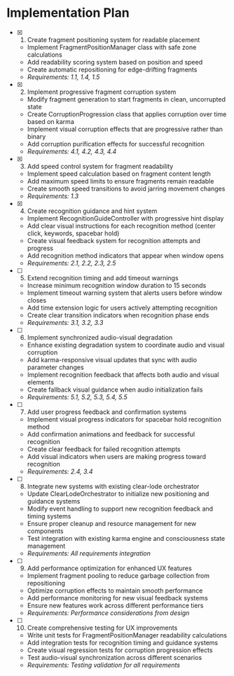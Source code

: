 # Implementation Plan

- [x] 1. Create fragment positioning system for readable placement

  - Implement FragmentPositionManager class with safe zone calculations
  - Add readability scoring system based on position and speed
  - Create automatic repositioning for edge-drifting fragments
  - _Requirements: 1.1, 1.4, 1.5_

- [x] 2. Implement progressive fragment corruption system

  - Modify fragment generation to start fragments in clean, uncorrupted state
  - Create CorruptionProgression class that applies corruption over time based on karma
  - Implement visual corruption effects that are progressive rather than binary
  - Add corruption purification effects for successful recognition
  - _Requirements: 4.1, 4.2, 4.3, 4.4_

- [x] 3. Add speed control system for fragment readability

  - Implement speed calculation based on fragment content length
  - Add maximum speed limits to ensure fragments remain readable
  - Create smooth speed transitions to avoid jarring movement changes
  - _Requirements: 1.3_

- [x] 4. Create recognition guidance and hint system


  - Implement RecognitionGuideController with progressive hint display
  - Add clear visual instructions for each recognition method (center click, keywords, spacebar hold)
  - Create visual feedback system for recognition attempts and progress
  - Add recognition method indicators that appear when window opens
  - _Requirements: 2.1, 2.2, 2.3, 2.5_

- [ ] 5. Extend recognition timing and add timeout warnings

  - Increase minimum recognition window duration to 15 seconds
  - Implement timeout warning system that alerts users before window closes
  - Add time extension logic for users actively attempting recognition
  - Create clear transition indicators when recognition phase ends
  - _Requirements: 3.1, 3.2, 3.3_

- [ ] 6. Implement synchronized audio-visual degradation

  - Enhance existing degradation system to coordinate audio and visual corruption
  - Add karma-responsive visual updates that sync with audio parameter changes
  - Implement recognition feedback that affects both audio and visual elements
  - Create fallback visual guidance when audio initialization fails
  - _Requirements: 5.1, 5.2, 5.3, 5.4, 5.5_

- [ ] 7. Add user progress feedback and confirmation systems

  - Implement visual progress indicators for spacebar hold recognition method
  - Add confirmation animations and feedback for successful recognition
  - Create clear feedback for failed recognition attempts
  - Add visual indicators when users are making progress toward recognition
  - _Requirements: 2.4, 3.4_

- [ ] 8. Integrate new systems with existing clear-lode orchestrator

  - Update ClearLodeOrchestrator to initialize new positioning and guidance systems
  - Modify event handling to support new recognition feedback and timing systems
  - Ensure proper cleanup and resource management for new components
  - Test integration with existing karma engine and consciousness state management
  - _Requirements: All requirements integration_

- [ ] 9. Add performance optimization for enhanced UX features

  - Implement fragment pooling to reduce garbage collection from repositioning
  - Optimize corruption effects to maintain smooth performance
  - Add performance monitoring for new visual feedback systems
  - Ensure new features work across different performance tiers
  - _Requirements: Performance considerations from design_

- [ ] 10. Create comprehensive testing for UX improvements
  - Write unit tests for FragmentPositionManager readability calculations
  - Add integration tests for recognition timing and guidance systems
  - Create visual regression tests for corruption progression effects
  - Test audio-visual synchronization across different scenarios
  - _Requirements: Testing validation for all requirements_
